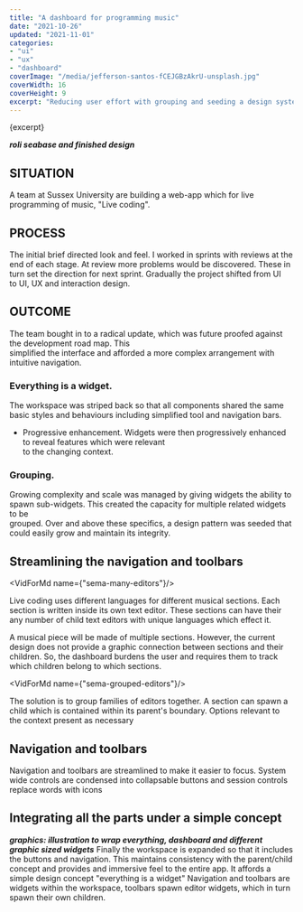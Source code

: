 ```yaml
---
title: "A dashboard for programming music"
date: "2021-10-26"
updated: "2021-11-01"
categories:
- "ui"
- "ux"
- "dashboard"
coverImage: "/media/jefferson-santos-fCEJGBzAkrU-unsplash.jpg"
coverWidth: 16
coverHeight: 9
excerpt: "Reducing user effort with grouping and seeding a design system with a simple concept"
---
```

<script>
import VidForMd from '../../components/VidForMd.svelte';
import PicForMd from '../../components/PicForMd.svelte';
</script>
{excerpt}

***roli seabase and finished design***
## SITUATION
A team at Sussex University are building a web-app which for live programming of music, "Live coding". 


## PROCESS

The initial brief directed look and feel. I worked in sprints with reviews at the end of each stage. At review more problems would be discovered. These in  
turn set the direction for next sprint. Gradually the project shifted from UI  
to UI, UX and interaction design.


## OUTCOME

The team bought in to a radical update, which was future proofed against the development road map. This  
simplified the interface and afforded a more complex arrangement with intuitive navigation.


### Everything is a widget.


The workspace was striped back so that all components shared the same basic
styles and behaviours including simplified tool and navigation bars.
- Progressive enhancement.
Widgets were then progressively enhanced to reveal features which were relevant  
to the changing context.


### Grouping.
Growing complexity and scale was managed by giving widgets the ability to spawn sub-widgets. This created the capacity for multiple related widgets to be  
grouped. Over and above these specifics, a design pattern was seeded that could easily grow and maintain its integrity.


## Streamlining the navigation and toolbars
<VidForMd name={"sema-many-editors"}/>

Live coding uses different languages for different musical sections. Each section is written inside its 
own text editor. These sections can have their any number of child text editors with unique languages 
which effect it. 

A musical piece will be made of multiple sections. However, the current design does not provide a 
graphic connection between sections and their children. So, the dashboard burdens the user and 
requires them to track which children belong to which sections.

<VidForMd name={"sema-grouped-editors"}/>

The solution is to group families of editors together. A section can spawn a child which is contained within 
its parent's boundary. Options relevant to the context present as necessary

## Navigation and toolbars
Navigation and toolbars are streamlined to make it easier to focus. System wide controls are condensed 
into collapsable buttons and session controls replace words with icons



## Integrating all the parts under a simple concept

***graphics: illustration to wrap everything, dashboard and different graphic sized widgets***
Finally the workspace is expanded so that it includes the buttons and navigation. This maintains consistency with the parent/child concept and provides and immersive feel to the entire app.
It affords a simple design concept "everything is a widget" Navigation and toolbars are widgets within the workspace, toolbars spawn editor widgets, which in turn spawn their own children.

